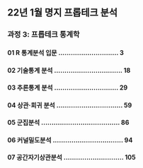## 22년 1월 명지 프롭테크 분석 

### 과정 3: 프롭테크 통계학


####            01 R 통계분석 입문  .............................   3
####             02 기술통계 분석 ................................. 18
####             03 추론통계 분석   ............................... 29
####             04 상관·회귀 분석 ................................ 59
####             05 군집분석 ...................................... 86
####             06 커널밀도분석 .................................. 94
####             07 공간자기상관분석 ............................. 105
